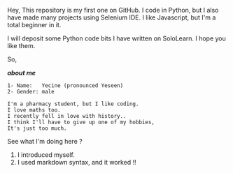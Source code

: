 Hey,
This repository is my first one on GitHub.
I code in Python, but I also have made many projects using Selenium IDE.
I like Javascript, but I'm a total beginner in it.

I will deposit some Python code bits I have written on SoloLearn.
I hope you like them.

So, 

***about me***

    1- Name:   Yecine (pronounced Yeseen)
    2- Gender: male
            
    I'm a pharmacy student, but I like coding.
    I love maths too.
    I recently fell in love with history..
    I think I'll have to give up one of my hobbies,
    It's just too much.
    
See what I'm doing here ?
1. I introduced myself.
2. I used markdown syntax, and it worked !!
